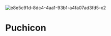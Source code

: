 ![e8e5c91d-8dc4-4aa1-93b1-a4fa07ad3fd5-x2](https://user-images.githubusercontent.com/74889507/132092613-01746f55-912b-42e7-8e4c-a2a4b421959d.png)
# Puchicon
